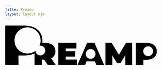 ```yaml
---
title: Preamp
layout: layout.njk
---
```



<svg
   width="131.177mm"
   height="34.35656mm"
   viewBox="0 0 131.177 34.35656"
   version="1.1"
   id="svg1"
   xml:space="preserve"
   xmlns:inkscape="http://www.inkscape.org/namespaces/inkscape"
   xmlns:sodipodi="http://sodipodi.sourceforge.net/DTD/sodipodi-0.dtd"
   xmlns="http://www.w3.org/2000/svg"
   xmlns:svg="http://www.w3.org/2000/svg"><sodipodi:namedview
     id="namedview1"
     pagecolor="#ffffff"
     bordercolor="#000000"
     borderopacity="0.25"
     inkscape:showpageshadow="2"
     inkscape:pageopacity="0.0"
     inkscape:pagecheckerboard="0"
     inkscape:deskcolor="#d1d1d1"
     inkscape:document-units="mm" /><defs
     id="defs1" /><g
     inkscape:label="Layer 1"
     inkscape:groupmode="layer"
     id="layer1"
     transform="translate(180.81893,-38.96403)"><path
       d="m -128.87951,61.094247 h 8.6061 v 4.705139 h -8.6061 z m 0.44132,7.251224 h 9.65438 v 4.926542 h -16.05386 V 53.898269 h 15.69509 v 4.926462 h -9.29561 z"
       fill="#ffffff"
       id="path2"
       style="fill:#010101;fill-opacity:1;stroke-width:0.265;stroke-dasharray:none"
       inkscape:export-filename="preamp.svg"
       inkscape:export-xdpi="96"
       inkscape:export-ydpi="96" /><path
       d="M -94.054528,73.272013 V 53.898269 h 5.351198 l 7.723452,12.6483 h -2.813579 l 7.502789,-12.6483 h 5.351198 l 0.05503,19.373744 h -5.930371 l -0.0553,-10.40646 h 0.937948 l -5.130536,8.662856 h -2.868612 l -5.351462,-8.662856 h 1.15861 v 10.40646 z"
       style="fill:#010101;fill-opacity:1;stroke-width:0.265;stroke-dasharray:none"
       id="path12" /><path
       d="M -180.81894,38.964029 V 73.32059 h 11.58327 l -0.0982,-8.441862 h 5.05499 c 3.20659,0 5.97143,-0.523412 8.29458,-1.570448 0.20467,-0.09381 0.39773,-0.196567 0.59377,-0.29714 v 10.260872 h 6.50967 v -4.871019 h 1.77302 l 3.27474,4.871019 h 6.951 l -4.05505,-5.962943 c 1.08538,-0.554247 1.94087,-1.29698 2.56573,-2.229321 0.71702,-1.088628 1.07539,-2.380147 1.07539,-3.874699 0,-1.494552 -0.35837,-2.78607 -1.07539,-3.874698 -0.71729,-1.10707 -1.7376,-1.956171 -3.06183,-2.546615 -1.30546,-0.590418 -2.85966,-0.885216 -4.66173,-0.885216 h -2.6572 c 0.0851,-0.635524 0.13022,-1.293588 0.13022,-1.977142 0,-2.650331 -0.638,-4.940392 -1.91409,-6.870898 -1.27608,-1.963209 -3.09244,-3.468442 -5.44825,-4.515488 -2.32314,-1.047041 -5.08799,-1.570963 -8.29458,-1.570963 z m 19.37401,1.614889 c 6.24159,0 11.30112,5.059537 11.30112,11.301119 0,0.689568 -0.0653,1.363176 -0.18397,2.018483 -0.15687,0.866404 -0.40943,1.699781 -0.75137,2.485636 0.11923,-0.02082 0.2399,-0.03673 0.36225,-0.04754 0.12235,-0.01081 0.24637,-0.01654 0.37155,-0.01654 0.16175,0 0.32099,0.01078 0.47801,0.02842 0.0382,0.0043 0.0753,0.01221 0.11317,0.01757 0.11658,0.01631 0.23187,0.0359 0.3452,0.06149 1.88945,0.42668 3.30161,2.112079 3.30161,4.130498 0,2.340591 -1.89737,4.237985 -4.23799,4.237985 -1.75056,0 -3.24876,-1.06367 -3.89485,-2.578137 -0.0306,-0.07168 -0.0617,-0.142878 -0.0884,-0.216525 -0.0195,-0.05369 -0.0348,-0.109143 -0.0522,-0.163814 -0.0219,-0.069 -0.0452,-0.137261 -0.0636,-0.20774 -0.0158,-0.06035 -0.0266,-0.122595 -0.0398,-0.183968 -0.0143,-0.0668 -0.0313,-0.13258 -0.0424,-0.200504 -0.0213,-0.130114 -0.0369,-0.261993 -0.046,-0.395843 -0.26356,0.202253 -0.53692,0.392147 -0.81803,0.571024 -1.75028,1.113721 -3.82615,1.761133 -6.05442,1.761135 -6.24158,-5e-6 -11.30163,-5.060053 -11.30163,-11.301637 0,-6.241582 5.06005,-11.301119 11.30163,-11.301119 z"
       style="fill:#010101;fill-opacity:1;stroke-width:0.265;stroke-dasharray:none"
       id="path19" /><path
       d="m -109.93334,53.89852 -8.44083,19.373492 h 6.62027 l 1.29346,-3.376535 h 7.3427 l 1.29346,3.376535 h 6.73086 l -8.44083,-19.373492 z m 3.04012,5.345408 c 2.3405,0 4.23799,1.897402 4.23799,4.237985 0,2.340504 -1.89749,4.237985 -4.23799,4.237985 -2.34051,0 -4.2385,-1.897481 -4.2385,-4.237985 0,-2.340583 1.89799,-4.237985 4.2385,-4.237985 z"
       style="fill:#010101;fill-opacity:1;stroke-width:0.265;stroke-dasharray:none"
       id="path14" /><path
       d="m -67.73695,53.89852 v 19.373492 h 6.509679 v -4.760431 h 2.785877 c 1.802341,0 3.356012,-0.295449 4.661731,-0.885735 1.323975,-0.60907 2.344809,-1.457602 3.061829,-2.546098 0.717286,-1.088628 1.075902,-2.380147 1.075902,-3.874699 0,-1.494552 -0.358616,-2.78607 -1.075902,-3.874698 -0.71702,-1.10707 -1.737854,-1.956171 -3.061829,-2.546615 -1.305719,-0.590418 -2.85939,-0.885216 -4.661731,-0.885216 z m 10.61434,2.964158 c 2.340591,0 4.237982,1.897394 4.237982,4.237985 0,2.340592 -1.897391,4.237985 -4.237982,4.237985 -2.340594,0 -4.237985,-1.897393 -4.237985,-4.237985 0,-2.340591 1.897391,-4.237985 4.237985,-4.237985 z"
       style="fill:#010101;fill-opacity:1;stroke-width:0.265;stroke-dasharray:none"
       id="path13" /></g></svg>

